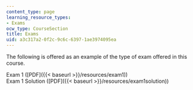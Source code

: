 ```yaml
---
content_type: page
learning_resource_types:
- Exams
ocw_type: CourseSection
title: Exams
uid: a3c317a2-0f2c-9c6c-6397-1ae3974095ea
---
```


The following is offered as an example of the type of exam offered in this course.

Exam 1 ([PDF]({{< baseurl >}}/resources/exam1))  
Exam 1 Solution ([PDF]({{< baseurl >}}/resources/exam1solution))
